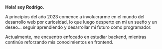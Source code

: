 <b> Hola! soy Rodrigo.</b> 
<p>
 A principios del año 2023 comence a involucrarme en el mundo del desarrollo web por curiosidad, lo que luego desperto en mi un sueño y un deseo... seguir aprendiendo y desarrollar mi futuro como programador.

 Actualmente, me encuentro enfocado en estudiar backend, mientras continúo reforzando mis conocimientos en frontend.
